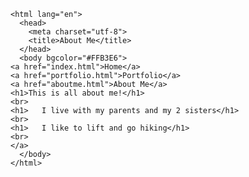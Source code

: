 <!doctype html>
	<html lang="en">
	  <head>
	    <meta charset="utf-8">
	    <title>About Me</title>
	  </head>
	  <body bgcolor="#FFB3E6">
    <a href="index.html">Home</a>
    <a href="portfolio.html">Portfolio</a>
    <a href="aboutme.html">About Me</a>
    <h1>This is all about me!</h1>
    <br>
    <h1>   I live with my parents and my 2 sisters</h1>
    <br>
    <h1>   I like to lift and go hiking</h1>
    <br>
    </a>
	  </body>
	</html>
